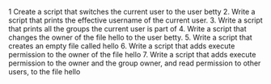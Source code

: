 1 Create a script that switches the current user to the user betty
2. Write a script that prints the effective username of the current user.
3. Write a script that prints all the groups the current user is part of
4. Write a script that changes the owner of the file hello to the user betty.
5. Write a script that creates an empty file called hello
6. Write a script that adds execute permission to the owner of the file hello
7. Write a script that adds execute permission to the owner and the group owner, and read permission to other users, to the file hello
